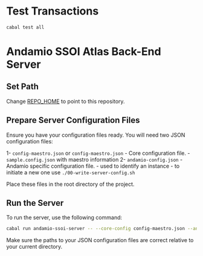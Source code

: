 # Test Transactions

```sh
cabal test all
```

# Andamio SSOI Atlas Back-End Server

## Set Path

Change [REPO_HOME](../../scripts/env.sh#L3) to point to this repository.

## Prepare Server Configuration Files

Ensure you have your configuration files ready. You will need two JSON configuration files:

1- `config-maestro.json` or `config-maestro.json` - Core configuration file.
    - `sample.config.json` with maestro information
2- `andamio-config.json` - Andamio specific configuration file.
    - used to identify an instance
    - to initiate a new one use `./00-write-server-config.sh`

Place these files in the root directory of the project.

## Run the Server

To run the server, use the following command:

```sh
cabal run andamio-ssoi-server -- --core-config config-maestro.json --andamio-config andamio-config.json
```

Make sure the paths to your JSON configuration files are correct relative to your current directory.
